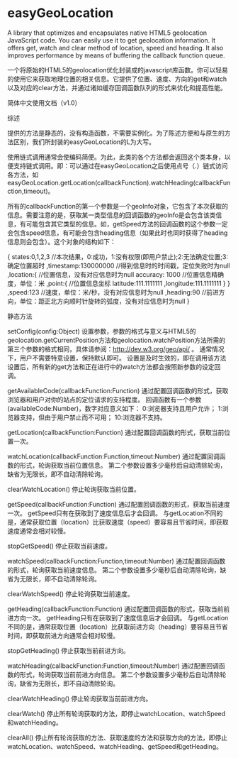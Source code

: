 easyGeoLocation
===============

A library that optimizes and encapsulates native HTML5 geolocation JavaScript code. You can easily use it to get geolocation information. It offers get, watch and clear method of location, speed and heading. It also improves performance by means of buffering the callback function queue. 

一个将原始的HTML5的geolocation优化封装成的javascript库函数。你可以轻易的使用它来获取地理位置的相关信息。它提供了位置、速度、方向的get和watch以及对应的clear方法，并通过诸如缓存回调函数队列的形式来优化和提高性能。




简体中文使用文档（v1.0）

综述

提供的方法是静态的，没有构造函数，不需要实例化。为了陈述方便和与原生的方法区别，我们所封装的easyGeoLocation的L为大写。

使用链式调用通常会使编码简便。为此，此类的各个方法都会返回这个类本身，以便支持链式调用。即：可以通过在easyGeoLocation之后使用点号（.）链式访问各方法，如easyGeoLocation.getLocation(callbackFunction).watchHeading(callbackFunction,timeout)。

所有的callbackFunction的第一个参数是一个geoInfo对象，它包含了本次获取的信息。需要注意的是，获取某一类型信息的回调函数的geoInfo是会包含该类信息，有可能包含其它类型的信息。如，getSpeed方法的回调函数的这个参数一定会包含speed信息，有可能会包含heading信息（如果此时也同时获得了heading信息则会包含）。这个对象的结构如下：

{
    states:0,1,2,3 //本次结果，0:成功，1:没有权限(即用户禁止);2:无法确定位置;3:确定位置超时
    ,timestamp:130000000	//得到信息时的时间戳，定位失败时为null
    ,location:{ //位置信息，没有对应信息时为null
        accuracy: 1000 //位置信息精确度，单位：米
        ,point:{ //位置信息坐标
            latitude:111.1111111
            ,longitude:111.1111111
        }
    }
    ,speed:123 //速度，单位：米/秒，没有对应信息时为null
    ,heading:90 //前进方向，单位：距正北方向顺时针旋转的弧度，没有对应信息时为null
}


静态方法

setConfig(config:Object)	设置参数，参数的格式与意义与HTML5的geolocation.getCurrentPosition方法和geolocation.watchPosition方法所需的第三个参数的格式相同，具体请参阅：http://dev.w3.org/geo/api/ 。 通常情况下，用户不需要特意设置，保持默认即可。 设置是及时生效的，即在调用该方法设置后，所有新的get方法和正在进行中的watch方法都会按照新参数的设定回调。

getAvailableCode(callbackFunction:Function)	通过配置回调函数的形式，获取浏览器和用户对你的站点的定位请求的支持程度。 回调函数有一个参数(availableCode:Number)，数字对应意义如下： 0:浏览器支持且用户允许； 1:浏览器支持，但由于用户禁止而不可用； 10:浏览器不支持。

getLocation(callbackFunction:Function)	通过配置回调函数的形式，获取当前位置一次。

watchLocation(callbackFunction:Function,timeout:Number)	通过配置回调函数的形式，轮询获取当前位置信息。 第二个参数设置多少毫秒后自动清除轮询，缺省为无限长，即不自动清除轮询。

clearWatchLocation()	停止轮询获取当前位置。

getSpeed(callbackFunction:Function)	通过配置回调函数的形式，获取当前速度一次。 getSpeed只有在获取到了速度信息后才会回调。 与getLocation不同的是，通常获取位置（location）比获取速度（speed）要容易且节省时间，即获取速度通常会相对较慢。

stopGetSpeed()	停止获取当前速度。

watchSpeed(callbackFunction:Function,timeout:Number)	通过配置回调函数的形式，轮询获取当前速度信息。 第二个参数设置多少毫秒后自动清除轮询，缺省为无限长，即不自动清除轮询。

clearWatchSpeed()	停止轮询获取当前速度。

getHeading(callbackFunction:Function)	通过配置回调函数的形式，获取当前前进方向一次。 getHeading只有在获取到了速度信息后才会回调。 与getLocation不同的是，通常获取位置（location）比获取前进方向（heading）要容易且节省时间，即获取前进方向通常会相对较慢。

stopGetHeading()	停止获取当前前进方向。

watchHeading(callbackFunction:Function,timeout:Number)	通过配置回调函数的形式，轮询获取当前前进方向信息。 第二个参数设置多少毫秒后自动清除轮询，缺省为无限长，即不自动清除轮询。

clearWatchHeading()	停止轮询获取当前前进方向。

clearWatch()	停止所有轮询获取的方法，即停止watchLocation、watchSpeed和watchHeading。

clearAll()	停止所有轮询获取的方法、获取速度的方法和获取方向的方法，即停止watchLocation、watchSpeed、watchHeading、getSpeed和getHeading。